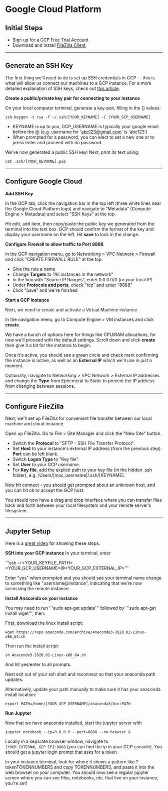 # Google Cloud Platform


## Initial Steps

- Sign up for a [GCP Free Trial Account](https://cloud.google.com/free)
- Download and install [FileZilla Client](https://filezilla-project.org/)

---

## Generate an SSH Key

The first thing we'll need to do is set up SSH credentials in GCP -- this is what will allow us connect our machines to a GCP instance. For a more detailed explanation of SSH keys, check out [this article](https://www.ssh.com/ssh/public-key-authentication).


**Create a public/private key pair for connecting to your instance**

On your local computer terminal, generate a key-pair, filling in the [] values:

```ssh-keygen -t rsa -f ~/.ssh/[YOUR_KEYNAME] -C [YOUR_GCP_USERNAME]```

- KEYNAME is up to you, GCP_USERNAME is typically your google email before the @ (e.g. username for 'abc123@gmail.com' is 'abc123')
- When prompted for a password, you can elect to set a new one or to press enter and proceed with no password

We've now generated a public SSH key! Next, print its text using:

```cat .ssh/[YOUR_KEYNAME].pub```

---

## Configure Google Cloud

**Add SSH Key**

In the GCP tab, click the navigation bar in the top left (three white lines near the Google Cloud Platform logo) and navigate to “Metadata” (Compute Engine > Metadata) and select "SSH Keys" at the top.

Hit edit, add item, then copy/paste the public key we generated from the terminal into the text box. GCP should confirm the format of the key and display your username on the left. Hit **save** to lock in the change. 


**Configure Firewall to allow traffic to Port 8888**

In the GCP navigation menu, go to Networking > VPC Network > Firewall and click "CREATE FIREWALL RULE" at the top. 
- Give the rule a name
- Change **Targets** to "All instances in the network"
- In the box with "Source IP Ranges", enter 0.0.0.0/0 (or your local IP)
- Under **Protocols and ports**, check "tcp" and enter "8888"
- Click "Save" and we're finished


**Start a GCP Instance**

Next, we need to create and activate a Virtual Machine instance. 

In the navigation menu, go to Compute Engine > VM instances and click **create**.

We have a bunch of options here for things like CPU/RAM allocations, for now we'll proceed with the default settings. Scroll down and click **create** then give it a bit for the instance to begin. 

Once it's active, you should see a green circle and check mark confirming the instance is active, as well as an **External IP** which we'll use in just a moment.

Optionally, navigate to Networking > VPC Network > External IP addresses and change the **Type** from Ephemeral to Static to prevent the IP address from changing between sessions.

---

## Configure FileZilla

Next, we'll set up FileZilla for convenient file transfer between our local machine and cloud instance. 

Open up FileZilla. Go to File > Site Manager and click the "New Site" button. 
- Switch the **Protocol** to "SFTP - SSH File Transfer Protocol".
- Set **Host** to your instance's external IP address (from the previous step). **Port** can be left blank. 
- Switch **Logon Type** to "Key file".
- Set **User** to your GCP username. 
- For **Key file**, add the explicit path to your key file (in the hidden .ssh folder), e.g. /Users/[mac_username]/.ssh/[KEYNAME].

Now hit connect - you should get prompted about an unknown host, and you can hit ok to accept the GCP host. 

You should now have a drag and drop interface where you can transfer files back and forth between your local filesystem and your remote server’s filesystem.


---

## Jupyter Setup

Here is a [great video](https://www.youtube.com/watch?time_continue=4&v=Db4FfhXDYS8&feature=emb_logo) for showing these steps. 
  

**SSH into your GCP instance**
In your terminal, enter 

'''ssh -i <YOUR_KEYFILE_PATH> <YOUR_GCP_USERNAME>@<YOUR_GCP_EXTERNAL_IP>'''

Enter "yes" when prompted and you should see your terminal name change to something like "username@instance", indicating that we're now accessing the remote instance.


**Install Anaconda on your instance** 

You may need to run '''sudo apt-get update''' followed by '''sudo apt-get install wget''', then:

First, download the linux install script:

```wget https://repo.anaconda.com/archive/Anaconda3-2020.02-Linux-x86_64.sh```

Then run the install script:

```sh Anaconda3-2020.02-Linux-x86_64.sh```

And hit yes/enter to all prompts.

Next exit out of your ssh shell and reconnect so that your anaconda path updates.

Alternatively, update your path manually to make sure it has your anaconda install location:

```export PATH=/home/[YOUR_GCP_USERNAME]/anaconda3/bin:PATH```


**Run Jupyter** 

Now that we have anaconda installed, start the jupyter server with 

```jupyter notebook --ip=0.0.0.0 --port=8888 --no-browser &``` 

Locally in a separate browser window, navigate to `[YOUR_EXTERNAL_GCP_IP]:8888` (you can find the ip in your GCP console). You should get a jupyter login prompt that asks for a token.

In your instance terminal, look for where it shows a pattern like ?tokenTOKENNUMBERS and copy TOKENNUMBERS, and paste it into the web browser on your computer. 
You should now see a regular jupyter screen where you can see files, notebooks, etc. that live on your instance, you're set!


